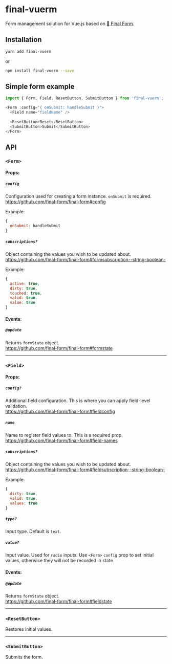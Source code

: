 # final-vuerm

Form management solution for Vue.js based on [:checkered_flag: Final Form](https://www.npmjs.com/package/final-form).




## Installation

```bash
yarn add final-vuerm
```

or

```bash
npm install final-vuerm --save
```




## Simple form example

```js
import { Form, Field, ResetButton, SubmitButton } from 'final-vuerm';

<Form :config="{ onSubmit: handleSubmit }">
  <Field name="fieldName" />
  
  <ResetButton>Reset</ResetButton>
  <SubmitButton>Submit</SubmitButton>
</Form>

```




## API




### `<Form>`

#### Props:

##### `config`

Configuration used for creating a form instance. `onSubmit` is required.  
https://github.com/final-form/final-form#config

Example:
```js
{
  onSubmit: handleSubmit
}
```

##### `subscriptions?`

Object containing the values you wish to be updated about.  
https://github.com/final-form/final-form#formsubscription--string-boolean-

Example:
```js
{
  active: true,
  dirty: true,
  touched: true,
  valid: true,
  value: true
}
```

#### Events:

##### `@update`

Returns `formState` object.  
https://github.com/final-form/final-form#formstate


---


### `<Field>`

#### Props:

##### `config?`

Additional field configuration. This is where you can apply field-level validation.  
https://github.com/final-form/final-form#fieldconfig

##### `name`

Name to register field values to. This is a required prop.  
https://github.com/final-form/final-form#field-names

##### `subscriptions?`

Object containing the values you wish to be updated about.  
https://github.com/final-form/final-form#fieldsubscription--string-boolean-

Example:
```js
{
  dirty: true,
  valid: true,
  values: true
}
```

##### `type?`

Input type. Default is `text`.

##### `value?`

Input value. Used for `radio` inputs.
Use `<Form>` `config` prop to set initial values, otherwise they will not be recorded in state.

#### Events:

##### `@update`

Returns `formState` object.  
https://github.com/final-form/final-form#fieldstate


---


### `<ResetButton>`
Restores initial values.


---


### `<SubmitButton>`
Submits the form.